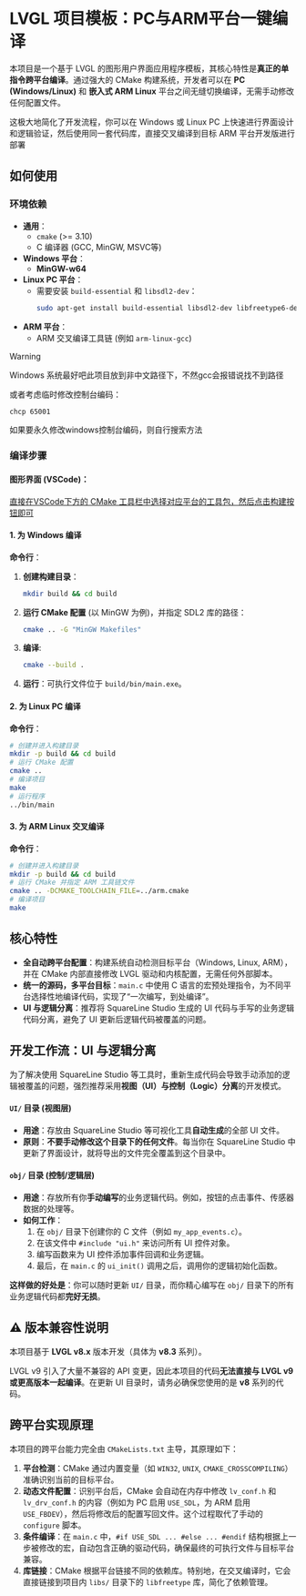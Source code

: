 
# LVGL 项目模板：PC与ARM平台一键编译

本项目是一个基于 LVGL 的图形用户界面应用程序模板，其核心特性是**真正的单指令跨平台编译**。通过强大的 CMake 构建系统，开发者可以在 **PC (Windows/Linux)** 和 **嵌入式 ARM Linux** 平台之间无缝切换编译，无需手动修改任何配置文件。

这极大地简化了开发流程，你可以在 Windows 或 Linux PC 上快速进行界面设计和逻辑验证，然后使用同一套代码库，直接交叉编译到目标 ARM 平台开发版进行部署

## 如何使用

### 环境依赖

*   **通用**：
    *   `cmake` (>= 3.10)
    *   C 编译器 (GCC, MinGW, MSVC等)
*   **Windows 平台**：
    *   **MinGW-w64**
*   **Linux PC 平台**：
    *   需要安装 `build-essential` 和 `libsdl2-dev`：
        ```bash
        sudo apt-get install build-essential libsdl2-dev libfreetype6-dev
        ```
*   **ARM 平台**：
    *   ARM 交叉编译工具链 (例如 `arm-linux-gcc`)

> [!WARNING]
>
> Windows 系统最好吧此项目放到非中文路径下，不然gcc会报错说找不到路径
>
> 或者考虑临时修改控制台编码：
>
> ```bash
> chcp 65001
> ```
>
> 如果要永久修改windows控制台编码，则自行搜索方法

### 编译步骤

#### **图形界面 (VSCode)**：

<u>直接在VSCode下方的 CMake 工具栏中选择对应平台的工具包，然后点击构建按钮即可</u>

#### 1. 为 Windows 编译

**命令行**：

1.  **创建构建目录**：
    ```bash
    mkdir build && cd build
    ```
2.  **运行 CMake 配置** (以 MinGW 为例)，并指定 SDL2 库的路径：
    ```bash
    cmake .. -G "MinGW Makefiles"
    ```
3.  **编译**:
    ```bash
    cmake --build .
    ```
4.  **运行**：可执行文件位于 `build/bin/main.exe`。

#### 2. 为 Linux PC 编译

**命令行**：

```bash
# 创建并进入构建目录
mkdir -p build && cd build
# 运行 CMake 配置
cmake ..
# 编译项目
make
# 运行程序
../bin/main
```

#### 3. 为 ARM Linux 交叉编译

**命令行**：
```bash
# 创建并进入构建目录
mkdir -p build && cd build
# 运行 CMake 并指定 ARM 工具链文件
cmake .. -DCMAKE_TOOLCHAIN_FILE=../arm.cmake
# 编译项目
make
```

## 核心特性

*   **全自动跨平台配置**：构建系统自动检测目标平台（Windows, Linux, ARM），并在 CMake 内部直接修改 LVGL 驱动和内核配置，无需任何外部脚本。
*   **统一的源码，多平台目标**：`main.c` 中使用 C 语言的宏预处理指令，为不同平台选择性地编译代码，实现了“一次编写，到处编译”。
*   **UI 与逻辑分离**：推荐将 SquareLine Studio 生成的 UI 代码与手写的业务逻辑代码分离，避免了 UI 更新后逻辑代码被覆盖的问题。

## 开发工作流：UI 与逻辑分离

为了解决使用 SquareLine Studio 等工具时，重新生成代码会导致手动添加的逻辑被覆盖的问题，强烈推荐采用**视图（UI）与控制（Logic）分离**的开发模式。

#### `UI/` 目录 (视图层)

*   **用途**：存放由 SquareLine Studio 等可视化工具**自动生成**的全部 UI 文件。
*   **原则**：**不要手动修改这个目录下的任何文件**。每当你在 SquareLine Studio 中更新了界面设计，就将导出的文件完全覆盖到这个目录中。

#### `obj/` 目录 (控制/逻辑层)

*   **用途**：存放所有你**手动编写**的业务逻辑代码。例如，按钮的点击事件、传感器数据的处理等。
*   **如何工作**：
    1.  在 `obj/` 目录下创建你的 C 文件（例如 `my_app_events.c`）。
    2.  在该文件中 `#include "ui.h"` 来访问所有 UI 控件对象。
    3.  编写函数来为 UI 控件添加事件回调和业务逻辑。
    4.  最后，在 `main.c` 的 `ui_init()` 调用之后，调用你的逻辑初始化函数。

**这样做的好处是**：你可以随时更新 `UI/` 目录，而你精心编写在 `obj/` 目录下的所有业务逻辑代码都**完好无损**。

## ⚠️ 版本兼容性说明

本项目基于 **LVGL v8.x** 版本开发（具体为 **v8.3** 系列）。

LVGL v9 引入了大量不兼容的 API 变更，因此本项目的代码**无法直接与 LVGL v9 或更高版本一起编译**。在更新 UI 目录时，请务必确保您使用的是 **v8** 系列的代码。

## 跨平台实现原理

本项目的跨平台能力完全由 `CMakeLists.txt` 主导，其原理如下：

1.  **平台检测**：CMake 通过内置变量（如 `WIN32`, `UNIX`, `CMAKE_CROSSCOMPILING`）准确识别当前的目标平台。
2.  **动态文件配置**：识别平台后，CMake 会自动在内存中修改 `lv_conf.h` 和 `lv_drv_conf.h` 的内容（例如为 PC 启用 `USE_SDL`，为 ARM 启用 `USE_FBDEV`），然后将修改后的配置写回文件。这个过程取代了手动的 `configure` 脚本。
3.  **条件编译**：在 `main.c` 中，`#if USE_SDL ... #else ... #endif` 结构根据上一步被修改的宏，自动包含正确的驱动代码，确保最终的可执行文件与目标平台兼容。
4.  **库链接**：CMake 根据平台链接不同的依赖库。特别地，在交叉编译时，它会直接链接到项目内 `libs/` 目录下的 `libfreetype` 库，简化了依赖管理。